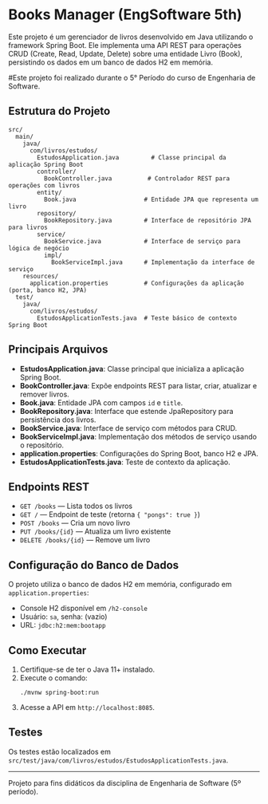 # Books Manager (EngSoftware 5th)

Este projeto é um gerenciador de livros desenvolvido em Java utilizando o framework Spring Boot. Ele implementa uma API REST para operações CRUD (Create, Read, Update, Delete) sobre uma entidade Livro (Book), persistindo os dados em um banco de dados H2 em memória.

#Este projeto foi realizado durante o 5° Período do curso de Engenharia de Software.

## Estrutura do Projeto

```
src/
  main/
    java/
      com/livros/estudos/
        EstudosApplication.java         # Classe principal da aplicação Spring Boot
        controller/
          BookController.java          # Controlador REST para operações com livros
        entity/
          Book.java                   # Entidade JPA que representa um livro
        repository/
          BookRepository.java         # Interface de repositório JPA para livros
        service/
          BookService.java            # Interface de serviço para lógica de negócio
          impl/
            BookServiceImpl.java      # Implementação da interface de serviço
    resources/
      application.properties          # Configurações da aplicação (porta, banco H2, JPA)
  test/
    java/
      com/livros/estudos/
        EstudosApplicationTests.java  # Teste básico de contexto Spring Boot
```

## Principais Arquivos

- **EstudosApplication.java**: Classe principal que inicializa a aplicação Spring Boot.
- **BookController.java**: Expõe endpoints REST para listar, criar, atualizar e remover livros.
- **Book.java**: Entidade JPA com campos `id` e `title`.
- **BookRepository.java**: Interface que estende JpaRepository para persistência dos livros.
- **BookService.java**: Interface de serviço com métodos para CRUD.
- **BookServiceImpl.java**: Implementação dos métodos de serviço usando o repositório.
- **application.properties**: Configurações do Spring Boot, banco H2 e JPA.
- **EstudosApplicationTests.java**: Teste de contexto da aplicação.

## Endpoints REST

- `GET /books` — Lista todos os livros
- `GET /` — Endpoint de teste (retorna `{ "pongs": true }`)
- `POST /books` — Cria um novo livro
- `PUT /books/{id}` — Atualiza um livro existente
- `DELETE /books/{id}` — Remove um livro

## Configuração do Banco de Dados

O projeto utiliza o banco de dados H2 em memória, configurado em `application.properties`:
- Console H2 disponível em `/h2-console`
- Usuário: `sa`, senha: (vazio)
- URL: `jdbc:h2:mem:bootapp`

## Como Executar

1. Certifique-se de ter o Java 11+ instalado.
2. Execute o comando:
   ```
   ./mvnw spring-boot:run
   ```
3. Acesse a API em `http://localhost:8085`.

## Testes

Os testes estão localizados em `src/test/java/com/livros/estudos/EstudosApplicationTests.java`.

---

Projeto para fins didáticos da disciplina de Engenharia de Software (5º período).
